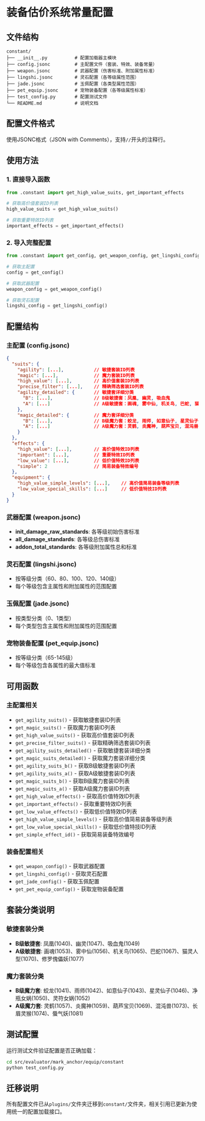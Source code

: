 # 装备估价系统常量配置

## 文件结构

```
constant/
├── __init__.py          # 配置加载器主模块
├── config.jsonc         # 主配置文件（套装、特效、装备常量）
├── weapon.jsonc         # 武器配置（伤害标准、附加属性标准）
├── lingshi.jsonc        # 灵石配置（各等级属性范围）
├── jade.jsonc           # 玉佩配置（各类型属性范围）
├── pet_equip.jsonc      # 宠物装备配置（各等级属性标准）
├── test_config.py       # 配置测试文件
└── README.md            # 说明文档
```

## 配置文件格式

使用JSONC格式（JSON with Comments），支持`//`开头的注释行。

## 使用方法

### 1. 直接导入函数

```python
from .constant import get_high_value_suits, get_important_effects

# 获取高价值套装ID列表
high_value_suits = get_high_value_suits()

# 获取重要特效ID列表
important_effects = get_important_effects()
```

### 2. 导入完整配置

```python
from .constant import get_config, get_weapon_config, get_lingshi_config

# 获取主配置
config = get_config()

# 获取武器配置
weapon_config = get_weapon_config()

# 获取灵石配置
lingshi_config = get_lingshi_config()
```

## 配置结构

### 主配置 (config.jsonc)
```json
{
  "suits": {
    "agility": [...],           // 敏捷套装ID列表
    "magic": [...],             // 魔力套装ID列表
    "high_value": [...],        // 高价值套装ID列表
    "precise_filter": [...],    // 精确筛选套装ID列表
    "agility_detailed": {       // 敏捷套详细分类
      "B": [...],               // B级敏捷套：凤凰, 幽灵, 吸血鬼
      "A": [...]                // A级敏捷套：画魂, 雾中仙, 机关鸟, 巴蛇, 猫灵（人型）, 修罗傀儡妖
    },
    "magic_detailed": {         // 魔力套详细分类
      "B": [...],               // B级魔力套：蛟龙, 雨师, 如意仙子, 星灵仙子, 净瓶女娲, 灵符女娲
      "A": [...]                // A级魔力套：灵鹤, 炎魔神, 葫芦宝贝, 混沌兽, 长眉灵猴, 蜃气妖
    }
  },
  "effects": {
    "high_value": [...],        // 高价值特效ID列表
    "important": [...],         // 重要特效ID列表
    "low_value": [...],         // 低价值特效ID列表
    "simple": 2                 // 简易装备特效编号
  },
  "equipment": {
    "high_value_simple_levels": [...],    // 高价值简易装备等级列表
    "low_value_special_skills": [...]     // 低价值特技ID列表
  }
}
```

### 武器配置 (weapon.jsonc)
- **init_damage_raw_standards**: 各等级初始伤害标准
- **all_damage_standards**: 各等级总伤害标准
- **addon_total_standards**: 各等级附加属性总和标准

### 灵石配置 (lingshi.jsonc)
- 按等级分类（60、80、100、120、140级）
- 每个等级包含主属性和附加属性的范围配置

### 玉佩配置 (jade.jsonc)
- 按类型分类（0、1类型）
- 每个类型包含主属性和附加属性的范围配置

### 宠物装备配置 (pet_equip.jsonc)
- 按等级分类（65-145级）
- 每个等级包含各属性的最大值标准

## 可用函数

### 主配置相关
- `get_agility_suits()` - 获取敏捷套装ID列表
- `get_magic_suits()` - 获取魔力套装ID列表
- `get_high_value_suits()` - 获取高价值套装ID列表
- `get_precise_filter_suits()` - 获取精确筛选套装ID列表
- `get_agility_suits_detailed()` - 获取敏捷套装详细分类
- `get_magic_suits_detailed()` - 获取魔力套装详细分类
- `get_agility_suits_b()` - 获取B级敏捷套装ID列表
- `get_agility_suits_a()` - 获取A级敏捷套装ID列表
- `get_magic_suits_b()` - 获取B级魔力套装ID列表
- `get_magic_suits_a()` - 获取A级魔力套装ID列表
- `get_high_value_effects()` - 获取高价值特效ID列表
- `get_important_effects()` - 获取重要特效ID列表
- `get_low_value_effects()` - 获取低价值特效ID列表
- `get_high_value_simple_levels()` - 获取高价值简易装备等级列表
- `get_low_value_special_skills()` - 获取低价值特技ID列表
- `get_simple_effect_id()` - 获取简易装备特效编号

### 装备配置相关
- `get_weapon_config()` - 获取武器配置
- `get_lingshi_config()` - 获取灵石配置
- `get_jade_config()` - 获取玉佩配置
- `get_pet_equip_config()` - 获取宠物装备配置

## 套装分类说明

### 敏捷套装分类
- **B级敏捷套**: 凤凰(1040)、幽灵(1047)、吸血鬼(1049)
- **A级敏捷套**: 画魂(1053)、雾中仙(1056)、机关鸟(1065)、巴蛇(1067)、猫灵人型(1070)、修罗傀儡妖(1077)

### 魔力套装分类
- **B级魔力套**: 蛟龙(1041)、雨师(1042)、如意仙子(1043)、星灵仙子(1046)、净瓶女娲(1050)、灵符女娲(1052)
- **A级魔力套**: 灵鹤(1057)、炎魔神(1059)、葫芦宝贝(1069)、混沌兽(1073)、长眉灵猴(1074)、蜃气妖(1081)

## 测试配置

运行测试文件验证配置是否正确加载：

```bash
cd src/evaluator/mark_anchor/equip/constant
python test_config.py
```

## 迁移说明

所有配置文件已从`plugins/`文件夹迁移到`constant/`文件夹，相关引用已更新为使用统一的配置加载接口。 